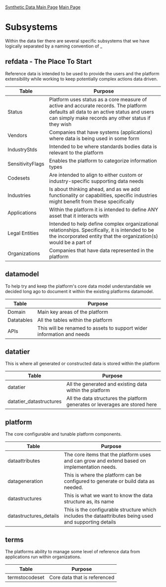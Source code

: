 <a href="./SyntheticData.md" target="_blank">Synthetic Data Main Page</a>
<a href="./README.md" target="_blank">Main Page</a>

# Subsystems
Within the data tier there are several specific subsystems that we have logically separated by a naming convention of <tier>_<capability>

## refdata - The Place To Start
Reference data is intended to be used to provide the users and the platform extensibility while working
to keep potentially complex actions data driven.

| Table            | Purpose                                                                                                                                                                                   | 
|------------------|-------------------------------------------------------------------------------------------------------------------------------------------------------------------------------------------|
| Status           | Platform uses status as a core measure of active and accurate records. The platform defaults all data to an active status and users can simply make records any other status if they wish | 
| Vendors          | Companies that have systems (applications) where data is being used in some form |
| IndustryStds     | Intended to be where standards bodies data is relevant to the platform|
| SensitivityFlags | Enables the platform to categorize information types|
| Codesets         | Are intended to align to either custom or industry-specific supporting data needs  |
| Industries       | Is about thinking ahead, and as we add functionality or capabilities, specific industries might benefit from these specifically |
| Applications     | Within the platform it is intended to define ANY asset that it interacts with|
| Legal Entities   | Intended to help define complex organizational relationships. Specifically, it is intended to be the incorporated entity that the organization(s) would be a part of|
| Organizations    | Companies that have data represented in the platform |

## datamodel
To help try and keep the platform's core data model understandable we decided long ago to document it
within the existing platforms datamodel.

| Table      | Purpose                                                               | 
|------------|-----------------------------------------------------------------------|
| Domain     | Main key areas of the platform                                        
| Datatables | All the tables within the platform                                    |
| APIs       | This will be renamed to assets to support wider information and needs |

## datatier
This is where all generated or constructed data is stored within the platform

| Table      | Purpose                                                               | 
|------------|-----------------------------------------------------------------------|
| datatier     | All the generated and existing data within the platform  |                     
| datatier_datastructures | All the data structures the platform generates or leverages are stored here |

## platform
The core configurable and tunable platform components.

| Table                  | Purpose                                                                                                | 
|------------------------|--------------------------------------------------------------------------------------------------------|
| dataattributes         | The core items that the platform uses and can grow and extend based on implementation needs.           |
| datageneration         | This is where the platform can be configured to generate or build data as needed.                      |
| datastructures         | This is what we want to know the data structure as, its name                                           |
| datastructures_details | This is the configurable structure which includes the dataattributes being used and supporting details |

## terms
The platforms ability to manage some level of reference data from applications run within organizations.

| Table          | Purpose                      | 
|----------------|------------------------------|
| termstocodeset | Core data that is referenced |



